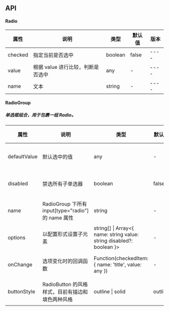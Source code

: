 ## API

#### Radio

| 属性 | 说明 | 类型 | 默认值 | 版本 |
| - | - | - | - | - |
| checked | 指定当前是否选中 | boolean | false | ---- |
| value | 根据 value 进行比较，判断是否选中 | any | - | ---- |
| name | 文本 | string | - | ---- |

#### RadioGroup
##### 单选框组合，用于包裹一组 Radio。

| 属性 | 说明 | 类型 | 默认值 | 版本 |
| - | - | - | - | - |
| defaultValue | 默认选中的值 | any | - | ---- |
| disabled | 禁选所有子单选器 | boolean | false | ---- |
| name | RadioGroup 下所有 input\[type="radio"] 的 name 属性 | string | - | ---- |
| options | 以配置形式设置子元素 | string[] \| Array<{ name: string value: string disabled?: boolean }> | - | ---- |
| onChange | 选项变化时的回调函数 | Function(checkedItem: { name: 'title', value: any }) | - | ---- |
| buttonStyle | RadioButton 的风格样式，目前有描边和填色两种风格 | outline \| solid | outline | ---- |
